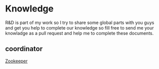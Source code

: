 Knowledge
=========
R&D is part of my work so I try to share some global parts with you guys and get you help to complete our knowledge so fill free to send me your knowladge as a pull request and help me to complete these documents.

coordinator
-----------
[Zookeeper](zookeeper/zookeeper.md)